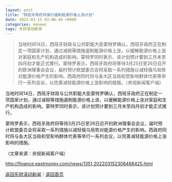 ```yaml
---
layout: post
title: "西班牙政府将推行遏制能源价格上涨计划"
date: 2022-03-15 03:00:49 +0800
categories: emnews
tags: 东财滚动新闻
---
```

> 当地时间14日，西班牙财政与公共职能大臣蒙特罗确认，西班牙政府正在制定一项国家计划，通过减税等措施遏制能源价格上涨，以缓解能源价格上涨对家庭和生产机构造成的影响。蒙特罗同时表示，该计划预计要到三月末至四月初才能正式推行。蒙特罗表示，西班牙政府将等待3月25日至26日召开的欧洲理事会会议，届时预计欧盟委员会将采取一系列措施以减轻俄乌局势对能源价格产生的影响。西政府同时将与各大区当局和受影响群体代表等举行一系列会议，以完善减轻能源价格上涨影响的措施。（央视新闻客户端）

<p>当地时间14日，西班牙财政与公共职能大臣蒙特罗确认，西班牙政府正在制定一项国家计划，通过减税等措施遏制能源价格上涨，以缓解能源价格上涨对家庭和生产机构造成的影响。蒙特罗同时表示，该计划预计要到三月末至四月初才能正式推行。</p><p>蒙特罗表示，西班牙政府将等待3月25日至26日召开的欧洲理事会会议，届时预计欧盟委员会将采取一系列措施以减轻俄乌局势对能源价格产生的影响。西政府同时将与各大区当局和受影响群体代表等举行一系列会议，以完善减轻能源价格上涨影响的措施。</p><p class="em_media">（文章来源：央视新闻客户端）</p>

<http://finance.eastmoney.com/news/1351,202203152308488425.html>

[返回东财滚动新闻](//finews.withounder.com/emnews/)｜[返回首页](//finews.withounder.com/)